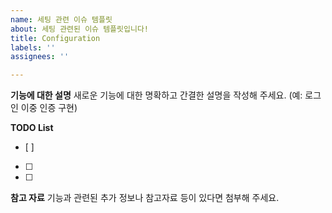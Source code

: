 ```yaml
---
name: 세팅 관련 이슈 템플릿
about: 세팅 관련된 이슈 템플릿입니다!
title: Configuration
labels: ''
assignees: ''

---
```


**기능에 대한 설명**
새로운 기능에 대한 명확하고 간결한 설명을 작성해 주세요.
(예: 로그인 이중 인증 구현)

**TODO List**
- [ ] 
- [ ]
- [ ]

**참고 자료**
기능과 관련된 추가 정보나 참고자료 등이 있다면 첨부해 주세요.
